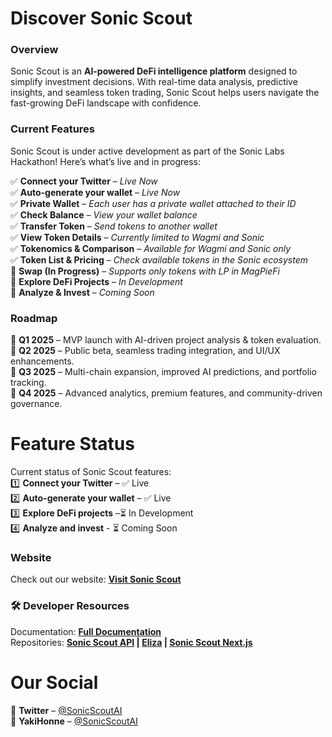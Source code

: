 # **Discover Sonic Scout**  

### **Overview**  
Sonic Scout is an **AI-powered DeFi intelligence platform** designed to simplify investment decisions. With real-time data analysis, predictive insights, and seamless token trading, Sonic Scout helps users navigate the fast-growing DeFi landscape with confidence.  

### **Current Features**  
Sonic Scout is under active development as part of the Sonic Labs Hackathon! Here’s what’s live and in progress:  

✅ **Connect your Twitter** – *Live Now*  
✅ **Auto-generate your wallet** – *Live Now*  
✅ **Private Wallet** – *Each user has a private wallet attached to their ID*  
✅ **Check Balance** – *View your wallet balance*  
✅ **Transfer Token** – *Send tokens to another wallet*  
✅ **View Token Details** – *Currently limited to Wagmi and Sonic*  
✅ **Tokenomics & Comparison** – *Available for Wagmi and Sonic only*  
✅ **Token List & Pricing** – *Check available tokens in the Sonic ecosystem*  
🚧 **Swap (In Progress)** – *Supports only tokens with LP in MagPieFi*  
🚧 **Explore DeFi Projects** – *In Development*  
🚧 **Analyze & Invest** – *Coming Soon*  

### **Roadmap**  
📅 **Q1 2025** – MVP launch with AI-driven project analysis & token evaluation.  
📅 **Q2 2025** – Public beta, seamless trading integration, and UI/UX enhancements.  
📅 **Q3 2025** – Multi-chain expansion, improved AI predictions, and portfolio tracking.  
📅 **Q4 2025** – Advanced analytics, premium features, and community-driven governance.  

# **Feature Status**  
Current status of Sonic Scout features:  
1️⃣ **Connect your Twitter** – ✅ Live  
2️⃣ **Auto-generate your wallet** – ✅ Live  
3️⃣ **Explore DeFi projects** –⏳ In Development  
4️⃣ **Analyze and invest** - ⏳ Coming Soon  

### **Website**  
Check out our website: 
**<a href="https://sonicscout.tech/" target="_blank">Visit Sonic Scout</a>**


### 🛠 **Developer Resources**

Documentation: **[Full Documentation](https://sonic-scout.gitbook.io/docs)**  
Repositories:
**[Sonic Scout API](https://github.com/Sonic-Scout/scout-api) |
[Eliza](https://github.com/Sonic-Scout/eliza-full) |
[Sonic Scout Next.js](https://github.com/Sonic-Scout/sonic-scout-next)**

# **Our Social**  
📢 **Twitter** – [@SonicScoutAI](https://x.com/SonicScoutAI)  
📢 **YakiHonne** – [@SonicScoutAI](https://yakihonne.com/users/npub1fc639evlfrfez9egzy7kx9g2zdex7mwyrqyv243hvq4224526xlqgzap54)

